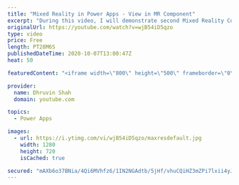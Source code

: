 ```yaml
---
title: "Mixed Reality in Power Apps - View in MR Component"
excerpt: "During this video, I will demonstrate second Mixed Reality Component which is – “View in MR”. With “View in MR” Component we can view 3D Objects in Mixed Reality. We can use “View in MR” component in the Power Apps to let users see how a particular item might fit within a specific space. Here, I have"
originalUrl: https://youtube.com/watch?v=wjB54iD5qzo
type: video
price: Free
length: PT28M6S
publishedDateTime: 2020-10-07T13:00:47Z
heat: 50

featuredContent: "<iframe width=\"800\" height=\"500\" frameborder=\"0\" src=\"https://www.youtube.com/embed/wjB54iD5qzo\" allow=\"accelerometer; autoplay; encrypted-media; gyroscope; picture-in-picture\" allowfullscreen></iframe>"

provider:
  name: Dhruvin Shah
  domain: youtube.com

topics:
  - Power Apps

images:
  - url: https://i.ytimg.com/vi/wjB54iD5qzo/maxresdefault.jpg
    width: 1280
    height: 720
    isCached: true

secured: "mAXb6o37BNia/4Qi6MVhfz6/1IN2NGAdtb/5jHf/vhuCQiHZ3mZPi7lxii4yJ0vDaBctDIL7IJEt9UbGRTkzRAkQMk9elm7tu+aLS6acY+l0XezHq3QHfVyrN6UIaY+9YLuFMrYbTzTiZ5Z9qyfBPKufFgD0wsdMNeNyhtMKMAhVeQQDusFdJAz+baQo6woH2z+1TphAExAFaS0pUEsYTzmEeGI0RrmfUIhjJL/EOS4p8747Bru0PVIhLecQ2SaBoolI1C1ecpjcAxSjaqzAw4iW6q7PmRuLNZxeNz9g0hIv0potoHKrP7seAklSD/Ig3MI8fXqB7s3dj0TIM3OZ5gKG0ydj00AWYVssiOY3I7YGvF7d2QKq7Outx7Kqc8GHmmVBKMiE9nO0VtgWUNbKvt1xKsvvBusykJLuY1ohS6I=;OBKyr4170/g1XM4JgX7/+A=="
---
```


